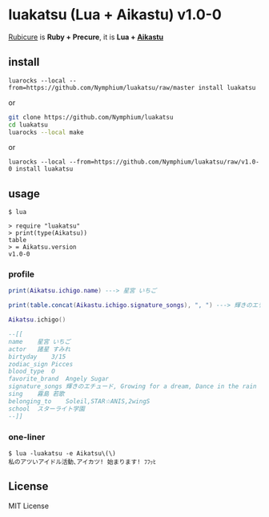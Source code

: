 # luakatsu (Lua + Aikastu) v1.0-0
[Rubicure](https://github.com/sue445/rubicure) is **Ruby + Precure**, it is **Lua + [Aikastu](http://aikatsu.wikia.com/wiki/Aikatsu_Wiki)**

## install
`luarocks --local --from=https://github.com/Nymphium/luakatsu/raw/master install luakatsu`

or

```sh
git clone https://github.com/Nymphium/luakatsu
cd luakatsu
luarocks --local make
```

or

`luarocks --local --from=https://github.com/Nymphium/luakatsu/raw/v1.0-0 install luakatsu`


## usage
```
$ lua

> require "luakatsu"
> print(type(Aikatsu))
table
> = Aikatsu.version
v1.0-0
```

### profile

```lua
print(Aikatsu.ichigo.name) ---> 星宮 いちご

print(table.concat(Aikastu.ichigo.signature_songs), ", ") ---> 輝きのエチュード, Growing for a dream, Dance in the rain

Aikatsu.ichigo()

--[[
name	星宮 いちご
actor	諸星 すみれ
birtyday	3/15
zodiac_sign	Picces
blood_type	O
favorite_brand	Angely Sugar
signature_songs	輝きのエチュード, Growing for a dream, Dance in the rain
sing	霧島 若歌
belonging_to	Soleil,STAR☆ANIS,2wingS
school	スターライト学園
--]]
```


### one-liner
```
$ lua -luakatsu -e Aikatsu\(\)
私のアツいアイドル活動､アイカツ! 始まります! ﾌﾌｯﾋ
```


## License
MIT License

